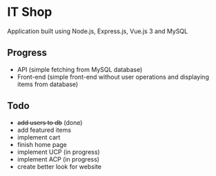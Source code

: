# IT Shop

Application built using Node.js, Express.js, Vue.js 3 and MySQL

## Progress
 - API (simple fetching from MySQL database)
 - Front-end (simple front-end without user operations and displaying items from database)

## Todo
 - ~~add users to db~~ (done)
 - add featured items
 - implement cart
 - finish home page
 - implement UCP (in progress)
 - implement ACP (in progress)
 - create better look for website
